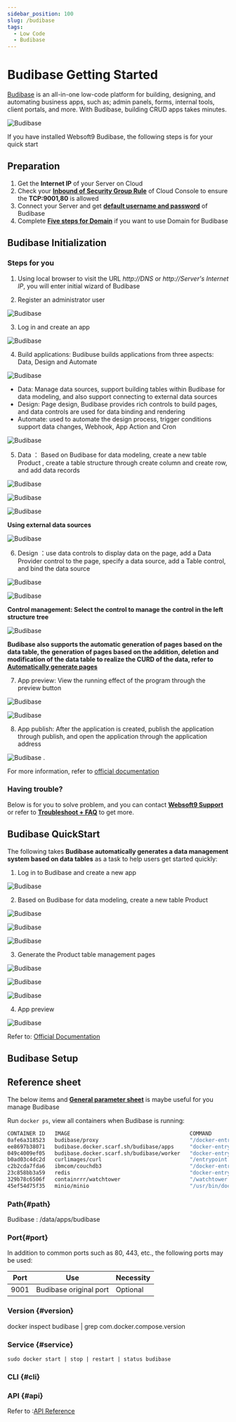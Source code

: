 ```yaml
---
sidebar_position: 100
slug: /budibase
tags:
  - Low Code
  - Budibase
---
```


# Budibase Getting Started

[Budibase](https://budibase.com/) is an all-in-one low-code platform for building, designing, and automating business apps, such as; admin panels, forms, internal tools, client portals, and more. With Budibase, building CRUD apps takes minutes.

![Budibase](https://libs.websoft9.com/Websoft9/DocsPicture/zh/budibase/budibase-main-websoft9.png)

If you have installed Websoft9 Budibase, the following steps is for your quick start

## Preparation

1. Get the **Internet IP** of your Server on Cloud
2. Check your **[Inbound of Security Group Rule](./administrator/firewall#security)** of Cloud Console to ensure the **TCP:9001,80** is allowed
3. Connect your Server and get **[default username and password](./user/credentials)** of Budibase
4. Complete **[Five steps for Domain](./administrator/domain_step)** if you want to use Domain for Budibase

## Budibase Initialization

### Steps for you

1. Using local browser to visit the URL *http://DNS* or *http://Server's Internet IP*, you will enter initial wizard of Budibase

2. Register an administrator user
   
  ![Budibase](https://libs.websoft9.com/Websoft9/DocsPicture/zh/budibase/budibase-installadmin-websoft9.png)

3. Log in and create an app

  ![Budibase](https://libs.websoft9.com/Websoft9/DocsPicture/zh/budibase/budibase-createapp-websoft9.png)

4. Build applications: Budibuse builds applications from three aspects: Data, Design and Automate

  ![Budibase](https://libs.websoft9.com/Websoft9/DocsPicture/zh/budibase/budibase-editapp-websoft9.png)

   - Data: Manage data sources, support building tables within Budibase for data modeling, and also support connecting to external data sources
   - Design: Page design, Budibase provides rich controls to build pages, and data controls are used for data binding and rendering
   - Automate: used to automate the design process, trigger conditions support data changes, Webhook, App Action and Cron
  
  ![Budibase](https://libs.websoft9.com/Websoft9/DocsPicture/zh/budibase/budibase-automation-websoft9.png)

5. Data ： Based on Budibase for data modeling, create a new table Product , create a table structure through create column and create row, and add data records

  ![Budibase](https://libs.websoft9.com/Websoft9/DocsPicture/zh/budibase/budibase-budibase-datasoure-websoft9.png)

  ![Budibase](https://libs.websoft9.com/Websoft9/DocsPicture/zh/budibase/budibase-createtabel-websoft9.png)

  ![Budibase](https://libs.websoft9.com/Websoft9/DocsPicture/zh/budibase/budibase-createrow-websoft9.png)

  **Using external data sources**
  
  ![Budibase](https://libs.websoft9.com/Websoft9/DocsPicture/zh/budibase/budibase-datasource-websoft9.png)

6. Design ：use data controls to display data on the page, add a Data Provider control to the page, specify a data source, add a Table control, and bind the data source
   
  ![Budibase](https://libs.websoft9.com/Websoft9/DocsPicture/zh/budibase/budibase-dataprovider-websoft9.png)

  ![Budibase](https://libs.websoft9.com/Websoft9/DocsPicture/zh/budibase/budibase-datatable-websoft9.png)

**Control management: Select the control to manage the control in the left structure tree**

  ![Budibase](https://libs.websoft9.com/Websoft9/DocsPicture/zh/budibase/budibase-element-amdin-websoft9.png)

**Budibase also supports the automatic generation of pages based on the data table, the generation of pages based on the addition, deletion and modification of the data table to realize the CURD of the data, refer to [Automatically generate pages](#quickstart)**

7. App preview: View the running effect of the program through the preview button
  
  ![Budibase](https://libs.websoft9.com/Websoft9/DocsPicture/zh/budibase/budibase-app-preview-websoft9.png)

  ![Budibase](https://libs.websoft9.com/Websoft9/DocsPicture/zh/budibase/budibase-app-view-websoft9.png)

8. App publish: After the application is created, publish the application through publish, and open the application through the application address 

  ![Budibase](https://libs.websoft9.com/Websoft9/DocsPicture/zh/budibase/budibase-app-publish-websoft9.png)
. 

For more information, refer to  [official documentation](https://docs.budibase.com/docs/what-is-budibase)

### Having trouble?

Below is for you to solve problem, and you can contact **[Websoft9 Support](./helpdesk)** or refer to **[Troubleshoot + FAQ](./faq#setup)** to get more.  



## Budibase QuickStart

The following takes **Budibase automatically generates a data management system based on data tables** as a task to help users get started quickly:

1. Log in to Budibase and create a new app

  ![Budibase](https://libs.websoft9.com/Websoft9/DocsPicture/zh/budibase/budibase-createapp-websoft9.png)

2. Based on Budibase for data modeling, create a new table Product 

  ![Budibase](https://libs.websoft9.com/Websoft9/DocsPicture/zh/budibase/budibase-budibase-datasoure-websoft9.png)

  ![Budibase](https://libs.websoft9.com/Websoft9/DocsPicture/zh/budibase/budibase-createtabel-websoft9.png)

  ![Budibase](https://libs.websoft9.com/Websoft9/DocsPicture/zh/budibase/budibase-createrow-websoft9.png)

3. Generate the Product table management pages
   
  ![Budibase](https://libs.websoft9.com/Websoft9/DocsPicture/zh/budibase/budibase-Autogenerated-screens-websoft9.png)

  ![Budibase](https://libs.websoft9.com/Websoft9/DocsPicture/zh/budibase/budibase-Autogenerated-screens2-websoft9.png)

  ![Budibase](https://libs.websoft9.com/Websoft9/DocsPicture/zh/budibase/budibase-Autogenerated-screens3-websoft9.png)

4. App preview
  
  ![Budibase](https://libs.websoft9.com/Websoft9/DocsPicture/zh/budibase/budibase-Autogenerated-screens4-websoft9.png)


Refer to: [Official Documentation](https://docs.budibase.com/docs/quickstart-tutorials)


## Budibase Setup


## Reference sheet

The below items and **[General parameter sheet](./administrator/parameter)** is maybe useful for you manage Budibase

Run `docker ps`, view all containers when Budibase is running:  

```bash
CONTAINER ID   IMAGE                                      COMMAND                  CREATED          STATUS                              PORTS                                                 NAMES
0afe6a318523   budibase/proxy                             "/docker-entrypoint.…"   10 seconds ago   Up 8 seconds                        80/tcp, 0.0.0.0:9001->10000/tcp, :::9001->10000/tcp   budibase
ee8697b38071   budibase.docker.scarf.sh/budibase/apps     "docker-entrypoint.s…"   11 seconds ago   Up 9 seconds                        4001/tcp                                              budibase-bbapps
049c4009ef05   budibase.docker.scarf.sh/budibase/worker   "docker-entrypoint.s…"   11 seconds ago   Up 10 seconds                       4001/tcp                                              budibase-bbworker
b0ad03c4dc2d   curlimages/curl                            "/entrypoint.sh sh -…"   12 seconds ago   Exited (2) Less than a second ago                                                         docker-budibase_c                              ouch-init_1
c2b2cda7fda6   ibmcom/couchdb3                            "/docker-entrypoint.…"   14 seconds ago   Up 11 seconds                       4369/tcp, 5984/tcp, 9100/tcp                          budibase-couchdb
23c858bb3a59   redis                                      "docker-entrypoint.s…"   14 seconds ago   Up 12 seconds                       6379/tcp                                              budibase-redis
329b78c6506f   containrrr/watchtower                      "/watchtower --debug…"   14 seconds ago   Up 11 seconds                       8080/tcp                                              docker-budibase_w                              atchtower-service_1
45ef54d75f35   minio/minio                                "/usr/bin/docker-ent…"   14 seconds ago   Up 12 seconds (health: starting)    9000/tcp                                              budibase-minio

```

### Path{#path}

Budibase : /data/apps/budibase

### Port{#port}

In addition to common ports such as 80, 443, etc., the following ports may be used:

| Port | Use                                          | Necessity |
| ------ | --------------------------------------------- | ------ |
| 9001   | Budibase original port	 | Optional   |

### Version {#version}

docker inspect budibase | grep com.docker.compose.version

### Service {#service}

```shell
sudo docker start | stop | restart | status budibase
```

### CLI {#cli}

### API {#api}

Refer to :[API Reference](https://docs.budibase.com/docs/public-api)